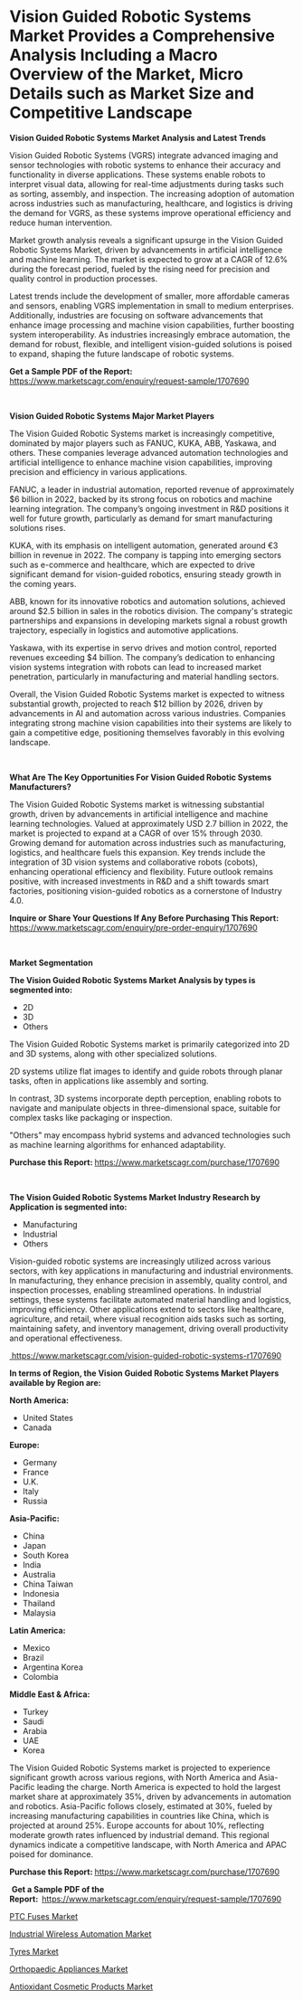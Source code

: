 <p><h1>Vision Guided Robotic Systems Market Provides a Comprehensive Analysis Including a Macro Overview of the Market, Micro Details such as Market Size and Competitive Landscape</h1></p><p><strong>Vision Guided Robotic Systems Market Analysis and Latest Trends</strong></p>
<p><p>Vision Guided Robotic Systems (VGRS) integrate advanced imaging and sensor technologies with robotic systems to enhance their accuracy and functionality in diverse applications. These systems enable robots to interpret visual data, allowing for real-time adjustments during tasks such as sorting, assembly, and inspection. The increasing adoption of automation across industries such as manufacturing, healthcare, and logistics is driving the demand for VGRS, as these systems improve operational efficiency and reduce human intervention.</p><p>Market growth analysis reveals a significant upsurge in the Vision Guided Robotic Systems Market, driven by advancements in artificial intelligence and machine learning. The market is expected to grow at a CAGR of 12.6% during the forecast period, fueled by the rising need for precision and quality control in production processes. </p><p>Latest trends include the development of smaller, more affordable cameras and sensors, enabling VGRS implementation in small to medium enterprises. Additionally, industries are focusing on software advancements that enhance image processing and machine vision capabilities, further boosting system interoperability. As industries increasingly embrace automation, the demand for robust, flexible, and intelligent vision-guided solutions is poised to expand, shaping the future landscape of robotic systems.</p></p>
<p><strong>Get a Sample PDF of the Report:&nbsp;</strong> <a href="https://www.marketscagr.com/enquiry/request-sample/1707690?utm_campaign=1278&utm_medium=2&utm_source=Github&utm_content=ia&utm_term=07102024&utm_id=vision-guided-robotic-systems">https://www.marketscagr.com/enquiry/request-sample/1707690</a></p>
<p>&nbsp;</p>
<p><strong>Vision Guided Robotic Systems Major Market Players</strong></p>
<p><p>The Vision Guided Robotic Systems market is increasingly competitive, dominated by major players such as FANUC, KUKA, ABB, Yaskawa, and others. These companies leverage advanced automation technologies and artificial intelligence to enhance machine vision capabilities, improving precision and efficiency in various applications.</p><p>FANUC, a leader in industrial automation, reported revenue of approximately $6 billion in 2022, backed by its strong focus on robotics and machine learning integration. The company’s ongoing investment in R&D positions it well for future growth, particularly as demand for smart manufacturing solutions rises.</p><p>KUKA, with its emphasis on intelligent automation, generated around €3 billion in revenue in 2022. The company is tapping into emerging sectors such as e-commerce and healthcare, which are expected to drive significant demand for vision-guided robotics, ensuring steady growth in the coming years.</p><p>ABB, known for its innovative robotics and automation solutions, achieved around $2.5 billion in sales in the robotics division. The company's strategic partnerships and expansions in developing markets signal a robust growth trajectory, especially in logistics and automotive applications.</p><p>Yaskawa, with its expertise in servo drives and motion control, reported revenues exceeding $4 billion. The company’s dedication to enhancing vision systems integration with robots can lead to increased market penetration, particularly in manufacturing and material handling sectors.</p><p>Overall, the Vision Guided Robotic Systems market is expected to witness substantial growth, projected to reach $12 billion by 2026, driven by advancements in AI and automation across various industries. Companies integrating strong machine vision capabilities into their systems are likely to gain a competitive edge, positioning themselves favorably in this evolving landscape.</p></p>
<p>&nbsp;</p>
<p><strong>What Are The Key Opportunities For Vision Guided Robotic Systems Manufacturers?</strong></p>
<p><p>The Vision Guided Robotic Systems market is witnessing substantial growth, driven by advancements in artificial intelligence and machine learning technologies. Valued at approximately USD 2.7 billion in 2022, the market is projected to expand at a CAGR of over 15% through 2030. Growing demand for automation across industries such as manufacturing, logistics, and healthcare fuels this expansion. Key trends include the integration of 3D vision systems and collaborative robots (cobots), enhancing operational efficiency and flexibility. Future outlook remains positive, with increased investments in R&D and a shift towards smart factories, positioning vision-guided robotics as a cornerstone of Industry 4.0.</p></p>
<p><strong>Inquire or Share Your Questions If Any Before Purchasing This Report:</strong> <a href="https://www.marketscagr.com/enquiry/pre-order-enquiry/1707690?utm_campaign=1278&utm_medium=2&utm_source=Github&utm_content=ia&utm_term=07102024&utm_id=vision-guided-robotic-systems">https://www.marketscagr.com/enquiry/pre-order-enquiry/1707690</a></p>
<p>&nbsp;</p>
<p><strong>Market Segmentation</strong></p>
<p><strong>The Vision Guided Robotic Systems Market Analysis by types is segmented into:</strong></p>
<p><ul><li>2D</li><li>3D</li><li>Others</li></ul></p>
<p><p>The Vision Guided Robotic Systems market is primarily categorized into 2D and 3D systems, along with other specialized solutions. </p><p>2D systems utilize flat images to identify and guide robots through planar tasks, often in applications like assembly and sorting. </p><p>In contrast, 3D systems incorporate depth perception, enabling robots to navigate and manipulate objects in three-dimensional space, suitable for complex tasks like packaging or inspection. </p><p>"Others" may encompass hybrid systems and advanced technologies such as machine learning algorithms for enhanced adaptability.</p></p>
<p><strong>Purchase this Report:&nbsp;</strong><a href="https://www.marketscagr.com/purchase/1707690?utm_campaign=1278&utm_medium=2&utm_source=Github&utm_content=ia&utm_term=07102024&utm_id=vision-guided-robotic-systems">https://www.marketscagr.com/purchase/1707690</a></p>
<p>&nbsp;</p>
<p><strong>The Vision Guided Robotic Systems Market Industry Research by Application is segmented into:</strong></p>
<p><ul><li>Manufacturing</li><li>Industrial</li><li>Others</li></ul></p>
<p><p>Vision-guided robotic systems are increasingly utilized across various sectors, with key applications in manufacturing and industrial environments. In manufacturing, they enhance precision in assembly, quality control, and inspection processes, enabling streamlined operations. In industrial settings, these systems facilitate automated material handling and logistics, improving efficiency. Other applications extend to sectors like healthcare, agriculture, and retail, where visual recognition aids tasks such as sorting, maintaining safety, and inventory management, driving overall productivity and operational effectiveness.</p></p>
<p><a href="https://www.marketscagr.com/vision-guided-robotic-systems-r1707690?utm_campaign=1278&utm_medium=2&utm_source=Github&utm_content=ia&utm_term=07102024&utm_id=vision-guided-robotic-systems">&nbsp;https://www.marketscagr.com/vision-guided-robotic-systems-r1707690</a></p>
<p><strong>In terms of Region, the Vision Guided Robotic Systems Market Players available by Region are:</strong></p>
<p>
    <p> <strong> North America: </strong>
        <ul>
            <li>United States</li>
            <li>Canada</li>
        </ul>
        </p> 
    <p> <strong> Europe: </strong>
        <ul>
            <li>Germany</li>
            <li>France</li>
            <li>U.K.</li>
            <li>Italy</li>
            <li>Russia</li>
        </ul>
        </p> 
    <p> <strong> Asia-Pacific: </strong>
        <ul>
            <li>China</li>
            <li>Japan</li>
            <li>South Korea</li>
            <li>India</li>
            <li>Australia</li>
            <li>China Taiwan</li>
            <li>Indonesia</li>
            <li>Thailand</li>
            <li>Malaysia</li>
        </ul>
        </p> 
    <p> <strong> Latin America: </strong>
        <ul>
            <li>Mexico</li>
            <li>Brazil</li>
            <li>Argentina Korea</li>
            <li>Colombia</li>
        </ul>
        </p> 
    <p> <strong> Middle East & Africa: </strong>
        <ul>
            <li>Turkey</li>
            <li>Saudi</li>
            <li>Arabia</li>
            <li>UAE</li>
            <li>Korea</li>
        </ul>
    </p>
    </p>
<p><p>The Vision Guided Robotic Systems market is projected to experience significant growth across various regions, with North America and Asia-Pacific leading the charge. North America is expected to hold the largest market share at approximately 35%, driven by advancements in automation and robotics. Asia-Pacific follows closely, estimated at 30%, fueled by increasing manufacturing capabilities in countries like China, which is projected at around 25%. Europe accounts for about 10%, reflecting moderate growth rates influenced by industrial demand. This regional dynamics indicate a competitive landscape, with North America and APAC poised for dominance.</p></p>
<p><strong>Purchase this Report: </strong><a href="https://www.marketscagr.com/purchase/1707690?utm_campaign=1278&utm_medium=2&utm_source=Github&utm_content=ia&utm_term=07102024&utm_id=vision-guided-robotic-systems">https://www.marketscagr.com/purchase/1707690</a></p>
<p>&nbsp;<strong>Get a Sample PDF of the Report:&nbsp;&nbsp;</strong><a href="https://www.marketscagr.com/enquiry/request-sample/1707690?utm_campaign=1278&utm_medium=2&utm_source=Github&utm_content=ia&utm_term=07102024&utm_id=vision-guided-robotic-systems">https://www.marketscagr.com/enquiry/request-sample/1707690</a></p>
<p><strong></strong></p>
<p><p><a href="https://issuu.com/reportprime-2/docs/ptc-fuses-market-size-2030.pptx_dbf353fe7b242b?utm_campaign=1278&utm_medium=2&utm_source=Github&utm_content=ia&utm_term=07102024&utm_id=vision-guided-robotic-systems">PTC Fuses Market</a></p><p><a href="https://www.linkedin.com/pulse/global-industrial-wireless-automation-market-product-types-4xwle?utm_campaign=1278&utm_medium=2&utm_source=Github&utm_content=ia&utm_term=07102024&utm_id=vision-guided-robotic-systems">Industrial Wireless Automation Market</a></p><p><a href="https://www.linkedin.com/pulse/emerging-trends-tyres-market-detailed-overview-applications-rjjae?utm_campaign=1278&utm_medium=2&utm_source=Github&utm_content=ia&utm_term=07102024&utm_id=vision-guided-robotic-systems">Tyres Market</a></p><p><a href="https://www.linkedin.com/pulse/orthopaedic-appliances-industry-sector-market-dynamics-future-xwyse?utm_campaign=1278&utm_medium=2&utm_source=Github&utm_content=ia&utm_term=07102024&utm_id=vision-guided-robotic-systems">Orthopaedic Appliances Market</a></p><p><a href="https://www.linkedin.com/pulse/global-antioxidant-cosmetic-products-market-product-types-hn92e?utm_campaign=1278&utm_medium=2&utm_source=Github&utm_content=ia&utm_term=07102024&utm_id=vision-guided-robotic-systems">Antioxidant Cosmetic Products Market</a></p></p>